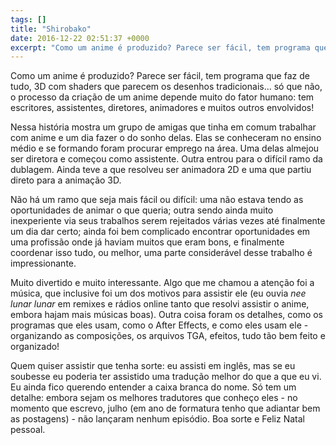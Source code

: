 ```yaml
---
tags: []
title: "Shirobako"
date: 2016-12-22 02:51:37 +0000
excerpt: "Como um anime é produzido? Parece ser fácil, tem programa que faz de tudo, 3D com shaders que parecem os desenhos tradicionais... só que..."
---
```


Como um anime é produzido? Parece ser fácil, tem programa que faz de tudo, 3D com shaders que parecem os desenhos tradicionais... só que não, o processo da criação de um anime depende muito do fator humano: tem escritores, assistentes, diretores, animadores e muitos outros envolvidos!

Nessa história mostra um grupo de amigas que tinha em comum trabalhar com anime e um dia fazer o do sonho delas. Elas se conheceram no ensino médio e se formando foram procurar emprego na área. Uma delas almejou ser diretora e começou como assistente. Outra entrou para o difícil ramo da dublagem. Ainda teve a que resolveu ser animadora 2D e uma que partiu direto para a animação 3D.

Não há um ramo que seja mais fácil ou difícil: uma não estava tendo as oportunidades de animar o que queria; outra sendo ainda muito inexperiente via seus trabalhos serem rejeitados várias vezes até finalmente um dia dar certo; ainda foi bem complicado encontrar oportunidades em uma profissão onde já haviam muitos que eram bons, e finalmente coordenar isso tudo, ou melhor, uma parte considerável desse trabalho é impressionante.

Muito divertido e muito interessante. Algo que me chamou a atenção foi a música, que inclusive foi um dos motivos para assistir ele (eu ouvia *nee lunar lunar* em remixes e rádios online tanto que resolvi assistir o anime, embora hajam mais músicas boas). Outra coisa foram os detalhes, como os programas que eles usam, como o After Effects, e como eles usam ele - organizando as composições, os arquivos TGA, efeitos, tudo tão bem feito e organizado!

Quem quiser assistir que tenha sorte: eu assisti em inglês, mas se eu soubesse eu poderia ter assistido uma tradução melhor do que a que eu vi. Eu ainda fico querendo entender a caixa branca do nome. Só tem um detalhe: embora sejam os melhores tradutores que conheço eles - no momento que escrevo, julho (em ano de formatura tenho que adiantar bem as postagens) - não lançaram nenhum episódio. Boa sorte e Feliz Natal pessoal.